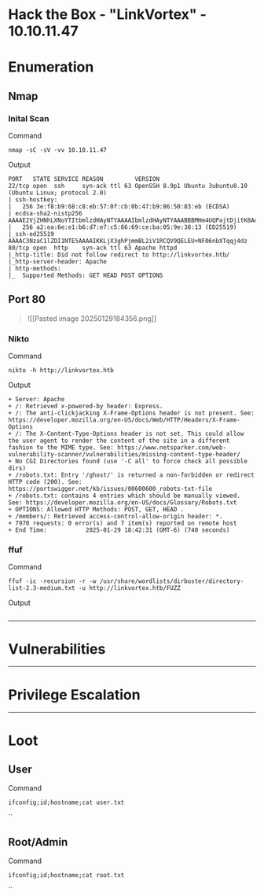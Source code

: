 # Hack the Box - "LinkVortex" - 10.10.11.47
# Enumeration
## Nmap
### Inital Scan
Command
```
nmap -sC -sV -vv 10.10.11.47
```

Output
```
PORT   STATE SERVICE REASON         VERSION
22/tcp open  ssh     syn-ack ttl 63 OpenSSH 8.9p1 Ubuntu 3ubuntu0.10 (Ubuntu Linux; protocol 2.0)
| ssh-hostkey: 
|   256 3e:f8:b9:68:c8:eb:57:0f:cb:0b:47:b9:86:50:83:eb (ECDSA)
| ecdsa-sha2-nistp256 AAAAE2VjZHNhLXNoYTItbmlzdHAyNTYAAAAIbmlzdHAyNTYAAABBBMHm4UQPajtDjitK8Adg02NRYua67JghmS5m3E+yMq2gwZZJQ/3sIDezw2DVl9trh0gUedrzkqAAG1IMi17G/HA=
|   256 a2:ea:6e:e1:b6:d7:e7:c5:86:69:ce:ba:05:9e:38:13 (ED25519)
|_ssh-ed25519 AAAAC3NzaC1lZDI1NTE5AAAAIKKLjX3ghPjmmBL2iV1RCQV9QELEU+NF06nbXTqqj4dz
80/tcp open  http    syn-ack ttl 63 Apache httpd
|_http-title: Did not follow redirect to http://linkvortex.htb/
|_http-server-header: Apache
| http-methods: 
|_  Supported Methods: GET HEAD POST OPTIONS
```

## Port 80
>![[Pasted image 20250129184356.png]]
### Nikto
Command
```
nikto -h http://linkvortex.htb
```

Output
```
+ Server: Apache
+ /: Retrieved x-powered-by header: Express.
+ /: The anti-clickjacking X-Frame-Options header is not present. See: https://developer.mozilla.org/en-US/docs/Web/HTTP/Headers/X-Frame-Options
+ /: The X-Content-Type-Options header is not set. This could allow the user agent to render the content of the site in a different fashion to the MIME type. See: https://www.netsparker.com/web-vulnerability-scanner/vulnerabilities/missing-content-type-header/
+ No CGI Directories found (use '-C all' to force check all possible dirs)
+ /robots.txt: Entry '/ghost/' is returned a non-forbidden or redirect HTTP code (200). See: https://portswigger.net/kb/issues/00600600_robots-txt-file
+ /robots.txt: contains 4 entries which should be manually viewed. See: https://developer.mozilla.org/en-US/docs/Glossary/Robots.txt
+ OPTIONS: Allowed HTTP Methods: POST, GET, HEAD .
+ /members/: Retrieved access-control-allow-origin header: *.
+ 7970 requests: 0 error(s) and 7 item(s) reported on remote host
+ End Time:           2025-01-29 18:42:31 (GMT-6) (740 seconds)
```

### ffuf
Command
```
ffuf -ic -recursion -r -w /usr/share/wordlists/dirbuster/directory-list-2.3-medium.txt -u http://linkvortex.htb/FUZZ
```

Output
```

```
 
---

# Vulnerabilities


---

# Privilege Escalation


---

# Loot
## User
Command
```
ifconfig;id;hostname;cat user.txt
```
``
>

## Root/Admin
Command
```
ifconfig;id;hostname;cat root.txt
```
``
>
